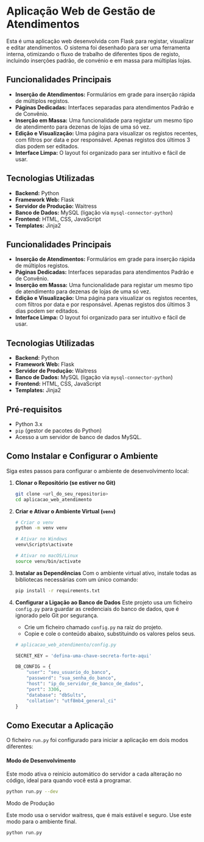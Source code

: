 # Aplicação Web de Gestão de Atendimentos

Esta é uma aplicação web desenvolvida com Flask para registar, visualizar e editar atendimentos. O sistema foi desenhado para ser uma ferramenta interna, otimizando o fluxo de trabalho de diferentes tipos de registo, incluindo inserções padrão, de convénio e em massa para múltiplas lojas.

## Funcionalidades Principais

-   **Inserção de Atendimentos:** Formulários em grade para inserção rápida de múltiplos registos.
-   **Páginas Dedicadas:** Interfaces separadas para atendimentos Padrão e de Convênio.
-   **Inserção em Massa:** Uma funcionalidade para registar um mesmo tipo de atendimento para dezenas de lojas de uma só vez.
-   **Edição e Visualização:** Uma página para visualizar os registos recentes, com filtros por data e por responsável. Apenas registos dos últimos 3 dias podem ser editados.
-   **Interface Limpa:** O layout foi organizado para ser intuitivo e fácil de usar.

## Tecnologias Utilizadas

-   **Backend:** Python
-   **Framework Web:** Flask
-   **Servidor de Produção:** Waitress
-   **Banco de Dados:** MySQL (ligação via `mysql-connector-python`)
-   **Frontend:** HTML, CSS, JavaScript
-   **Templates:** Jinja2

## Funcionalidades Principais

-   **Inserção de Atendimentos:** Formulários em grade para inserção rápida de múltiplos registos.
-   **Páginas Dedicadas:** Interfaces separadas para atendimentos Padrão e de Convênio.
-   **Inserção em Massa:** Uma funcionalidade para registar um mesmo tipo de atendimento para dezenas de lojas de uma só vez.
-   **Edição e Visualização:** Uma página para visualizar os registos recentes, com filtros por data e por responsável. Apenas registos dos últimos 3 dias podem ser editados.
-   **Interface Limpa:** O layout foi organizado para ser intuitivo e fácil de usar.

## Tecnologias Utilizadas

-   **Backend:** Python
-   **Framework Web:** Flask
-   **Servidor de Produção:** Waitress
-   **Banco de Dados:** MySQL (ligação via `mysql-connector-python`)
-   **Frontend:** HTML, CSS, JavaScript
-   **Templates:** Jinja2


## Pré-requisitos

-   Python 3.x
-   `pip` (gestor de pacotes do Python)
-   Acesso a um servidor de banco de dados MySQL.

## Como Instalar e Configurar o Ambiente

Siga estes passos para configurar o ambiente de desenvolvimento local:

1.  **Clonar o Repositório (se estiver no Git)**
    ```bash
    git clone <url_do_seu_repositorio>
    cd aplicacao_web_atendimento
    ```

2.  **Criar e Ativar o Ambiente Virtual (`venv`)**
    ```bash
    # Criar o venv
    python -m venv venv

    # Ativar no Windows
    venv\Scripts\activate

    # Ativar no macOS/Linux
    source venv/bin/activate
    ```

3.  **Instalar as Dependências**
    Com o ambiente virtual ativo, instale todas as bibliotecas necessárias com um único comando:
    ```bash
    pip install -r requirements.txt
    ```

4.  **Configurar a Ligação ao Banco de Dados**
    Este projeto usa um ficheiro `config.py` para guardar as credenciais do banco de dados, que é ignorado pelo Git por segurança.
    -   Crie um ficheiro chamado `config.py` na raiz do projeto.
    -   Copie e cole o conteúdo abaixo, substituindo os valores pelos seus.

    ```python
    # aplicacao_web_atendimento/config.py

    SECRET_KEY = 'defina-uma-chave-secreta-forte-aqui'

    DB_CONFIG = {
        "user": "seu_usuario_do_banco",
        "password": "sua_senha_do_banco",
        "host": "ip_do_servidor_de_banco_de_dados",
        "port": 3306,
        "database": "dbSults",
        "collation": "utf8mb4_general_ci"
    }
    ```

## Como Executar a Aplicação

O ficheiro `run.py` foi configurado para iniciar a aplicação em dois modos diferentes:

#### Modo de Desenvolvimento
Este modo ativa o reinício automático do servidor a cada alteração no código, ideal para quando você está a programar.

```bash
python run.py --dev
```

Modo de Produção

Este modo usa o servidor waitress, que é mais estável e seguro. Use este modo para o ambiente final.

```bash
python run.py
```